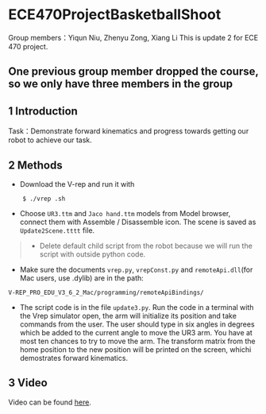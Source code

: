 # ECE470ProjectBasketballShoot
Group members：Yiqun Niu, Zhenyu Zong, Xiang Li
This is update 2 for ECE 470 project.

## One previous group member dropped the course, so we only have three members in the group

## **1 Introduction**

Task：Demonstrate forward kinematics and progress towards getting our robot to achieve our task.

## **2 Methods**

- Download the V-rep and run it with

```
    $ ./vrep .sh
```
- Choose ```UR3.ttm``` and ```Jaco hand.ttm``` models from Model browser, connect them with Assemble / Disassemble icon. The scene is saved as ```Update2Scene.tttt``` file.

> - Delete default child script from the robot because we will run the script with outside python code.

- Make sure the documents ```vrep.py```, ```vrepConst.py``` and ```remoteApi.dll```(for Mac users, use .dylib) are in the path:

```
V-REP_PRO_EDU_V3_6_2_Mac/programming/remoteApiBindings/
```

- The script code is in the file ```update3.py```. Run the code in a terminal with the Vrep simulator open, the arm will initialize its position and take commands from the user. The user should type in six angles in degrees which be added to the current angle to move the UR3 arm. You have at most ten chances to try to move the arm. The transform matrix from the home position to the new position will be printed on the screen, whichi demostrates forward kinematics.

## 3 Video 
Video can be found [here](https://www.youtube.com/watch?v=oTiXtuupihU&feature=youtu.be). 
